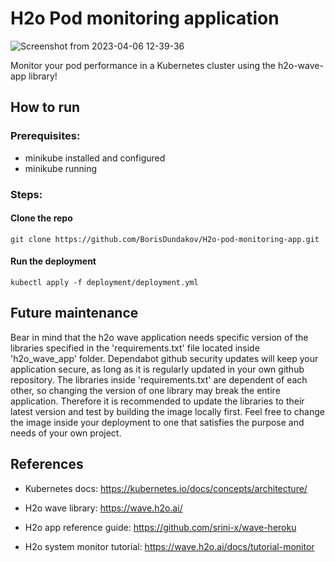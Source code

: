 # H2o Pod monitoring application

![Screenshot from 2023-04-06 12-39-36](https://user-images.githubusercontent.com/71731579/230340281-0d8c63a0-310e-410d-a866-6f0a3824ea69.png)

Monitor your pod performance in a Kubernetes cluster using the h2o-wave-app library!


## How to run



### Prerequisites:


- minikube installed and configured
- minikube running



### Steps:


#### Clone the repo

```
git clone https://github.com/BorisDundakov/H2o-pod-monitoring-app.git
```

#### Run the deployment

```
kubectl apply -f deployment/deployment.yml
```


## Future maintenance

Bear in mind that the h2o wave application needs specific version of the libraries specified in the 'requirements.txt' file located inside 'h2o_wave_app' folder. Dependabot github security updates will keep your application secure, as long as it is regularly updated in your own github repository. The libraries inside 'requirements.txt' are dependent of each other, so changing the version of one library may break the entire application. Therefore it is recommended to update the libraries to their latest version and test by building the image locally first. Feel free to change the image inside your deployment to one that satisfies the purpose and needs of your own project.


## References
- Kubernetes docs: https://kubernetes.io/docs/concepts/architecture/

- H2o wave library: https://wave.h2o.ai/

- H2o app reference guide: https://github.com/srini-x/wave-heroku

- H2o system monitor tutorial: https://wave.h2o.ai/docs/tutorial-monitor
